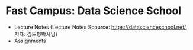 # Fast Campus: Data Science School

* Lecture Notes (Lecture Notes Scource: https://datascienceschool.net/, 저자: 김도형박사님)
* Assignments
